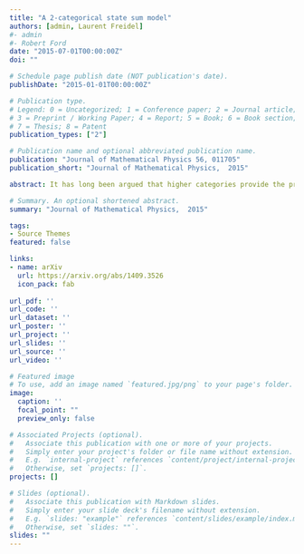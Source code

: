 ```yaml
---
title: "A 2-categorical state sum model"
authors: [admin, Laurent Freidel]
#- admin
#- Robert Ford
date: "2015-07-01T00:00:00Z"
doi: ""

# Schedule page publish date (NOT publication's date).
publishDate: "2015-01-01T00:00:00Z"

# Publication type.
# Legend: 0 = Uncategorized; 1 = Conference paper; 2 = Journal article;
# 3 = Preprint / Working Paper; 4 = Report; 5 = Book; 6 = Book section;
# 7 = Thesis; 8 = Patent
publication_types: ["2"]

# Publication name and optional abbreviated publication name.
publication: "Journal of Mathematical Physics 56, 011705"
publication_short: "Journal of Mathematical Physics,  2015"

abstract: It has long been argued that higher categories provide the proper algebraic structure underlying state sum invariants of 4-manifolds. This idea has been refined recently, by proposing to use 2-groups and their representations as specific examples of 2-categories. The challenge has been to make these proposals fully explicit. Here we give a concrete realization of this program. Building upon our earlier work with Baez and Wise on the representation theory of 2-groups, we construct a four-dimensional state sum model based on a categorified version of the Euclidean group. We define and explicitly compute the simplex weights, which may be viewed a categorified analogue of Racah-Wigner 6j-symbols. These weights solve an hexagon equation that encodes the formal invariance of the state sum under the Pachner moves of the triangulation. This result unravels the combinatorial formulation of the Feynman amplitudes of quantum field theory on flat spacetime proposed recently, which was shown to lead after gauge-fixing to Korepanov's invariant of 4-manifolds.

# Summary. An optional shortened abstract.
summary: "Journal of Mathematical Physics,  2015"

tags:
- Source Themes
featured: false

links:
- name: arXiv
  url: https://arxiv.org/abs/1409.3526
  icon_pack: fab
  
url_pdf: ''
url_code: ''
url_dataset: ''
url_poster: ''
url_project: ''
url_slides: ''
url_source: ''
url_video: ''

# Featured image
# To use, add an image named `featured.jpg/png` to your page's folder. 
image:
  caption: ''
  focal_point: ""
  preview_only: false

# Associated Projects (optional).
#   Associate this publication with one or more of your projects.
#   Simply enter your project's folder or file name without extension.
#   E.g. `internal-project` references `content/project/internal-project/index.md`.
#   Otherwise, set `projects: []`.
projects: []

# Slides (optional).
#   Associate this publication with Markdown slides.
#   Simply enter your slide deck's filename without extension.
#   E.g. `slides: "example"` references `content/slides/example/index.md`.
#   Otherwise, set `slides: ""`.
slides: ""
---
```

